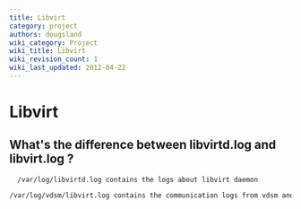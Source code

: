 ```yaml
---
title: Libvirt
category: project
authors: dougsland
wiki_category: Project
wiki_title: Libvirt
wiki_revision_count: 1
wiki_last_updated: 2012-04-22
---
```


# Libvirt

## What's the difference between libvirtd.log and libvirt.log ?

      /var/log/libvirtd.log contains the logs about libvirt daemon
      /var/log/vdsm/libvirt.log contains the communication logs from vdsm and libvirt (created because the XMLs exchange between vdsm and libvirt were making the traditional log unreadable)

